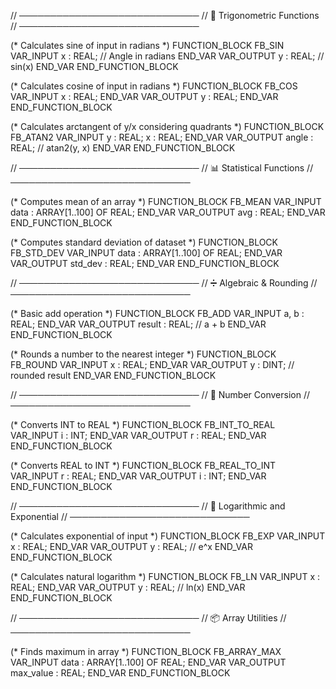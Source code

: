 // ─────────────────────────────
// 📐 Trigonometric Functions
// ─────────────────────────────

(* Calculates sine of input in radians *)
FUNCTION_BLOCK FB_SIN
VAR_INPUT
    x : REAL; // Angle in radians
END_VAR
VAR_OUTPUT
    y : REAL; // sin(x)
END_VAR
END_FUNCTION_BLOCK

(* Calculates cosine of input in radians *)
FUNCTION_BLOCK FB_COS
VAR_INPUT
    x : REAL;
END_VAR
VAR_OUTPUT
    y : REAL;
END_VAR
END_FUNCTION_BLOCK

(* Calculates arctangent of y/x considering quadrants *)
FUNCTION_BLOCK FB_ATAN2
VAR_INPUT
    y : REAL;
    x : REAL;
END_VAR
VAR_OUTPUT
    angle : REAL; // atan2(y, x)
END_VAR
END_FUNCTION_BLOCK

// ─────────────────────────────
// 📊 Statistical Functions
// ─────────────────────────────

(* Computes mean of an array *)
FUNCTION_BLOCK FB_MEAN
VAR_INPUT
    data : ARRAY[1..100] OF REAL;
END_VAR
VAR_OUTPUT
    avg : REAL;
END_VAR
END_FUNCTION_BLOCK

(* Computes standard deviation of dataset *)
FUNCTION_BLOCK FB_STD_DEV
VAR_INPUT
    data : ARRAY[1..100] OF REAL;
END_VAR
VAR_OUTPUT
    std_dev : REAL;
END_VAR
END_FUNCTION_BLOCK

// ─────────────────────────────
// ➗ Algebraic & Rounding
// ─────────────────────────────

(* Basic add operation *)
FUNCTION_BLOCK FB_ADD
VAR_INPUT
    a, b : REAL;
END_VAR
VAR_OUTPUT
    result : REAL; // a + b
END_VAR
END_FUNCTION_BLOCK

(* Rounds a number to the nearest integer *)
FUNCTION_BLOCK FB_ROUND
VAR_INPUT
    x : REAL;
END_VAR
VAR_OUTPUT
    y : DINT; // rounded result
END_VAR
END_FUNCTION_BLOCK

// ─────────────────────────────
// 🔢 Number Conversion
// ─────────────────────────────

(* Converts INT to REAL *)
FUNCTION_BLOCK FB_INT_TO_REAL
VAR_INPUT
    i : INT;
END_VAR
VAR_OUTPUT
    r : REAL;
END_VAR
END_FUNCTION_BLOCK

(* Converts REAL to INT *)
FUNCTION_BLOCK FB_REAL_TO_INT
VAR_INPUT
    r : REAL;
END_VAR
VAR_OUTPUT
    i : INT;
END_VAR
END_FUNCTION_BLOCK

// ─────────────────────────────
// 🧮 Logarithmic and Exponential
// ─────────────────────────────

(* Calculates exponential of input *)
FUNCTION_BLOCK FB_EXP
VAR_INPUT
    x : REAL;
END_VAR
VAR_OUTPUT
    y : REAL; // e^x
END_VAR
END_FUNCTION_BLOCK

(* Calculates natural logarithm *)
FUNCTION_BLOCK FB_LN
VAR_INPUT
    x : REAL;
END_VAR
VAR_OUTPUT
    y : REAL; // ln(x)
END_VAR
END_FUNCTION_BLOCK

// ─────────────────────────────
// 📦 Array Utilities
// ─────────────────────────────

(* Finds maximum in array *)
FUNCTION_BLOCK FB_ARRAY_MAX
VAR_INPUT
    data : ARRAY[1..100] OF REAL;
END_VAR
VAR_OUTPUT
    max_value : REAL;
END_VAR
END_FUNCTION_BLOCK
